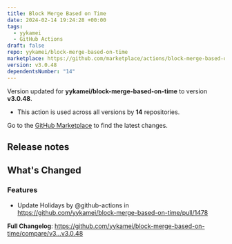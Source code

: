 ```yaml
---
title: Block Merge Based on Time
date: 2024-02-14 19:24:28 +00:00
tags:
  - yykamei
  - GitHub Actions
draft: false
repo: yykamei/block-merge-based-on-time
marketplace: https://github.com/marketplace/actions/block-merge-based-on-time
version: v3.0.48
dependentsNumber: "14"
---
```



Version updated for **yykamei/block-merge-based-on-time** to version **v3.0.48**.
- This action is used across all versions by **14** repositories.

Go to the [GitHub Marketplace](https://github.com/marketplace/actions/block-merge-based-on-time) to find the latest changes.

## Release notes

<!-- Release notes generated using configuration in .github/release.yml at main -->

## What's Changed
### Features
* Update Holidays by @github-actions in https://github.com/yykamei/block-merge-based-on-time/pull/1478


**Full Changelog**: https://github.com/yykamei/block-merge-based-on-time/compare/v3...v3.0.48
